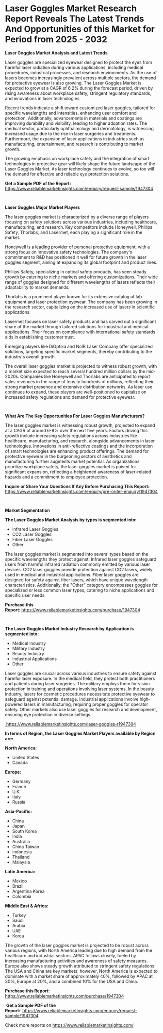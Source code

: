 <p><h1>Laser Goggles Market Research Report Reveals The Latest Trends And Opportunities of this Market for Period from 2025 - 2032</h1></p><p><strong>Laser Goggles Market Analysis and Latest Trends</strong></p>
<p><p>Laser goggles are specialized eyewear designed to protect the eyes from harmful laser radiation during various applications, including medical procedures, industrial processes, and research environments. As the use of lasers becomes increasingly prevalent across multiple sectors, the demand for protective eyewear is also growing. The Laser Goggles Market is expected to grow at a CAGR of 6.2% during the forecast period, driven by rising awareness about workplace safety, stringent regulatory standards, and innovations in laser technologies.</p><p>Recent trends indicate a shift toward customized laser goggles, tailored for specific wavelengths and intensities, enhancing user comfort and protection. Additionally, advancements in materials and coatings are improving durability and visibility, leading to higher adoption rates. The medical sector, particularly ophthalmology and dermatology, is witnessing increased usage due to the rise in laser surgeries and treatments. Furthermore, the expansion of laser applications in industries such as manufacturing, entertainment, and research is contributing to market growth.</p><p>The growing emphasis on workplace safety and the integration of smart technologies in protective gear will likely shape the future landscape of the Laser Goggles Market. As laser technology continues to evolve, so too will the demand for effective and reliable eye protection solutions.</p></p>
<p><strong>Get a Sample PDF of the Report:&nbsp;</strong> <a href="https://www.reliablemarketinsights.com/enquiry/request-sample/1947304?utm_campaign=2095&utm_medium=2&utm_source=Github&utm_content=ia&utm_term=06022025&utm_id=laser-goggles">https://www.reliablemarketinsights.com/enquiry/request-sample/1947304</a></p>
<p>&nbsp;</p>
<p><strong>Laser Goggles Major Market Players</strong></p>
<p><p>The laser goggles market is characterized by a diverse range of players focusing on safety solutions across various industries, including healthcare, manufacturing, and research. Key competitors include Honeywell, Phillips Safety, Thorlabs, and Lasermet, each playing a significant role in the market.</p><p>Honeywell is a leading provider of personal protective equipment, with a strong focus on innovative safety technologies. The company's commitment to R&D has positioned it well for future growth in the laser goggles segment, aiming at expanding its global footprint and product lines.</p><p>Phillips Safety, specializing in optical safety products, has seen steady growth by catering to niche markets and offering customizations. Their wide range of goggles designed for different wavelengths of lasers reflects their adaptability to market demands.</p><p>Thorlabs is a prominent player known for its extensive catalog of lab equipment and laser protection eyewear. The company has been growing in the research sector, capitalizing on the increased use of lasers in scientific applications. </p><p>Lasermet focuses on laser safety products and has carved out a significant share of the market through tailored solutions for industrial and medical applications. Their focus on compliance with international safety standards aids in establishing customer trust.</p><p>Emerging players like DiOptika and NoIR Laser Company offer specialized solutions, targeting specific market segments, thereby contributing to the industry's overall growth. </p><p>The overall laser goggles market is projected to witness robust growth, with a market size expected to reach several hundred million dollars by the mid-2020s. Companies like Honeywell and Thorlabs are anticipated to report sales revenues in the range of tens to hundreds of millions, reflecting their strong market presence and extensive distribution networks. As laser use continues to expand, these players are well-positioned to capitalize on increased safety regulations and demand for protective eyewear.</p></p>
<p>&nbsp;</p>
<p><strong>What Are The Key Opportunities For Laser Goggles Manufacturers?</strong></p>
<p><p>The laser goggles market is witnessing robust growth, projected to expand at a CAGR of around 6-8% over the next five years. Factors driving this growth include increasing safety regulations across industries like healthcare, manufacturing, and research, alongside advancements in laser technologies. Innovations in anti-reflective coatings and the incorporation of smart technologies are enhancing product offerings. The demand for protective eyewear in the burgeoning sectors of aesthetics and manufacturing further augments market potential. As organizations prioritize workplace safety, the laser goggles market is poised for significant expansion, reflecting a heightened awareness of laser-related hazards and a commitment to employee protection.</p></p>
<p><strong>Inquire or Share Your Questions If Any Before Purchasing This Report:</strong> <a href="https://www.reliablemarketinsights.com/enquiry/pre-order-enquiry/1947304?utm_campaign=2095&utm_medium=2&utm_source=Github&utm_content=ia&utm_term=06022025&utm_id=laser-goggles">https://www.reliablemarketinsights.com/enquiry/pre-order-enquiry/1947304</a></p>
<p>&nbsp;</p>
<p><strong>Market Segmentation</strong></p>
<p><strong>The Laser Goggles Market Analysis by types is segmented into:</strong></p>
<p><ul><li>Infrared Laser Goggles</li><li>CO2 Laser Goggles</li><li>Fiber Laser Goggles</li><li>Other</li></ul></p>
<p><p>The laser goggles market is segmented into several types based on the specific wavelengths they protect against. Infrared laser goggles safeguard users from harmful infrared radiation commonly emitted by various laser devices. CO2 laser goggles provide protection against CO2 lasers, widely used in medical and industrial applications. Fiber laser goggles are designed for safety against fiber lasers, which have unique wavelength characteristics. Additionally, the "Other" category encompasses goggles for specialized or less common laser types, catering to niche applications and specific user needs.</p></p>
<p><strong>Purchase this Report:&nbsp;</strong><a href="https://www.reliablemarketinsights.com/purchase/1947304?utm_campaign=2095&utm_medium=2&utm_source=Github&utm_content=ia&utm_term=06022025&utm_id=laser-goggles">https://www.reliablemarketinsights.com/purchase/1947304</a></p>
<p>&nbsp;</p>
<p><strong>The Laser Goggles Market Industry Research by Application is segmented into:</strong></p>
<p><ul><li>Medical Industry</li><li>Military Industry</li><li>Beauty Industry</li><li>Industrial Applications</li><li>Other</li></ul></p>
<p><p>Laser goggles are crucial across various industries to ensure safety against harmful laser exposure. In the medical field, they protect both practitioners and patients during laser surgeries. The military employs them for vision protection in training and operations involving laser systems. In the beauty industry, lasers for cosmetic procedures necessitate protective eyewear to safeguard against potential damage. Industrial applications involve high-powered lasers in manufacturing, requiring proper goggles for operator safety. Other markets also use laser goggles for research and development, ensuring eye protection in diverse settings.</p></p>
<p><a href="https://www.reliablemarketinsights.com/laser-goggles-r1947304?utm_campaign=2095&utm_medium=2&utm_source=Github&utm_content=ia&utm_term=06022025&utm_id=laser-goggles">&nbsp;https://www.reliablemarketinsights.com/laser-goggles-r1947304</a></p>
<p><strong>In terms of Region, the Laser Goggles Market Players available by Region are:</strong></p>
<p>
    <p> <strong> North America: </strong>
        <ul>
            <li>United States</li>
            <li>Canada</li>
        </ul>
        </p> 
    <p> <strong> Europe: </strong>
        <ul>
            <li>Germany</li>
            <li>France</li>
            <li>U.K.</li>
            <li>Italy</li>
            <li>Russia</li>
        </ul>
        </p> 
    <p> <strong> Asia-Pacific: </strong>
        <ul>
            <li>China</li>
            <li>Japan</li>
            <li>South Korea</li>
            <li>India</li>
            <li>Australia</li>
            <li>China Taiwan</li>
            <li>Indonesia</li>
            <li>Thailand</li>
            <li>Malaysia</li>
        </ul>
        </p> 
    <p> <strong> Latin America: </strong>
        <ul>
            <li>Mexico</li>
            <li>Brazil</li>
            <li>Argentina Korea</li>
            <li>Colombia</li>
        </ul>
        </p> 
    <p> <strong> Middle East & Africa: </strong>
        <ul>
            <li>Turkey</li>
            <li>Saudi</li>
            <li>Arabia</li>
            <li>UAE</li>
            <li>Korea</li>
        </ul>
    </p>
    </p>
<p><p>The growth of the laser goggles market is projected to be robust across various regions, with North America leading due to high demand from the healthcare and industrial sectors. APAC follows closely, fueled by increasing manufacturing activities and awareness of safety measures. Europe also shows steady growth attributed to stringent safety regulations. The USA and China are key markets; however, North America is expected to dominate with a market share of approximately 40%, followed by APAC at 30%, Europe at 20%, and a combined 10% for the USA and China.</p></p>
<p><strong>Purchase this Report: </strong><a href="https://www.reliablemarketinsights.com/purchase/1947304?utm_campaign=2095&utm_medium=2&utm_source=Github&utm_content=ia&utm_term=06022025&utm_id=laser-goggles">https://www.reliablemarketinsights.com/purchase/1947304</a></p>
<p>&nbsp;<strong>Get a Sample PDF of the Report:&nbsp;&nbsp;</strong><a href="https://www.reliablemarketinsights.com/enquiry/request-sample/1947304?utm_campaign=2095&utm_medium=2&utm_source=Github&utm_content=ia&utm_term=06022025&utm_id=laser-goggles">https://www.reliablemarketinsights.com/enquiry/request-sample/1947304</a></p>
<p><strong></strong></p>
<p>Check more reports on <a href="https://www.reliablemarketinsights.com/?utm_campaign=2095&utm_medium=2&utm_source=Github&utm_content=ia&utm_term=06022025&utm_id=laser-goggles">https://www.reliablemarketinsights.com/</a></p>